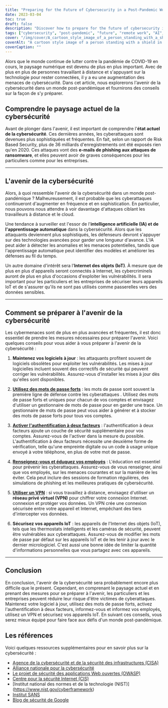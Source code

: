 ```yaml
---
title: "Preparing for the Future of Cybersecurity in a Post-Pandemic World"
date: 2023-03-04
toc: true
draft: false
description: "Discover how to prepare for the future of cybersecurity in a post-pandemic world and reduce your risk of falling victim to cyberattacks."
tags: ["cybersecurity", "post-pandemic", "future", "remote work", "AI", "machine learning", "IoT", "software updates", "passwords", "two-factor authentication", "education", "VPN", "firmware updates", "phishing", "ransomware", "cloud security", "data protection", "network security", "threat detection", "digital privacy"]
cover: "/img/cover/A_cartoon_style_image_of_a_person_standing_with_a_shield.png"
coverAlt: "A cartoon style image of a person standing with a shield in front of a computer screen, protecting it from various cyber attacks such as malware, viruses, phishing, and hacking attempts."
coverCaption: ""
---
```

 Alors que le monde continue de lutter contre la pandémie de COVID-19 en cours, le paysage numérique est devenu de plus en plus important. Avec de plus en plus de personnes travaillant à distance et s'appuyant sur la technologie pour rester connectées, il y a eu une augmentation des menaces de cybersécurité. Dans cet article, nous explorerons l'avenir de la cybersécurité dans un monde post-pandémique et fournirons des conseils sur la façon de s'y préparer.  ## Comprendre le paysage actuel de la cybersécurité  Avant de plonger dans l'avenir, il est important de comprendre l'**état actuel de la cybersécurité**. Ces dernières années, les cyberattaques sont devenues plus sophistiquées et fréquentes. En fait, selon un rapport de Risk Based Security, plus de 36 milliards d'enregistrements ont été exposés rien qu'en 2020. Ces attaques vont des **e-mails de phishing aux attaques de ransomware**, et elles peuvent avoir de graves conséquences pour les particuliers comme pour les entreprises.  ______  ## L'avenir de la cybersécurité  Alors, à quoi ressemble l'avenir de la cybersécurité dans un monde post-pandémique ? Malheureusement, il est probable que les cyberattaques continueront d'augmenter en fréquence et en sophistication. En particulier, nous pouvons nous attendre à voir davantage d'attaques ciblant les travailleurs à distance et le cloud.  Une tendance à surveiller est l'essor de l'**intelligence artificielle (IA) et de l'apprentissage automatique** dans la cybersécurité. Alors que les attaquants deviennent plus sophistiqués, les défenseurs devront s'appuyer sur des technologies avancées pour garder une longueur d'avance. L'IA peut aider à détecter les anomalies et les menaces potentielles, tandis que l'apprentissage automatique peut identifier des modèles et améliorer les défenses au fil du temps.  Un autre domaine d'intérêt sera l'**Internet des objets (IoT)**. À mesure que de plus en plus d'appareils seront connectés à Internet, les cybercriminels auront de plus en plus d'occasions d'exploiter les vulnérabilités. Il sera important pour les particuliers et les entreprises de sécuriser leurs appareils IoT et de s'assurer qu'ils ne sont pas utilisés comme passerelles vers des données sensibles.  ______  ## Comment se préparer à l'avenir de la cybersécurité  Les cybermenaces sont de plus en plus avancées et fréquentes, il est donc essentiel de prendre les mesures nécessaires pour préparer l'avenir. Voici quelques conseils pour vous aider à vous préparer à l'avenir de la cybersécurité :  1. **Maintenez vos logiciels à jour** : les attaquants profitent souvent de logiciels obsolètes pour exploiter les vulnérabilités. Les mises à jour logicielles incluent souvent des correctifs de sécurité qui peuvent corriger les vulnérabilités. Assurez-vous d'installer les mises à jour dès qu'elles sont disponibles.  2. [**Utilisez des mots de passe forts**](https://simeononsecurity.ch/articles/the-importance-of-password-security-and-best-practices/) : les mots de passe sont souvent la première ligne de défense contre les cyberattaques . Utilisez des mots de passe forts et uniques pour chacun de vos comptes et envisagez d'utiliser un gestionnaire de mots de passe pour en garder une trace. Un gestionnaire de mots de passe peut vous aider à générer et à stocker des mots de passe forts pour tous vos comptes.  3. [**Activer l'authentification à deux facteurs**](https://simeononsecurity.ch/articles/what-are-the-diferent-kinds-of-factors-in-mfa/) : l'authentification à deux facteurs ajoute un couche de sécurité supplémentaire pour vos comptes. Assurez-vous de l'activer dans la mesure du possible. L'authentification à deux facteurs nécessite une deuxième forme de vérification, telle qu'une empreinte digitale ou un code à usage unique envoyé à votre téléphone, en plus de votre mot de passe.  4. [**Renseignez-vous et éduquez vos employés**](https://simeononsecurity.ch/articles/how-to-build-and-manage-an-effective-cybersecurity-awareness-training-program/) : L'éducation est essentiel pour prévenir les cyberattaques. Assurez-vous de vous renseigner, ainsi que vos employés, sur les menaces courantes et sur la manière de les éviter. Cela peut inclure des sessions de formation régulières, des simulations de phishing et les meilleures pratiques de cybersécurité.  5. [**Utiliser un VPN**](https://simeononsecurity.ch/recommendations/vpns/) : si vous travaillez à distance, envisagez d'utiliser un **réseau privé virtuel (VPN)** pour chiffrer votre connexion Internet. connexion et protéger vos données. Un VPN crée une connexion sécurisée entre votre appareil et Internet, empêchant des tiers d'intercepter vos données.  6. **Sécurisez vos appareils IoT** : les appareils de l'Internet des objets (IoT), tels que les thermostats intelligents et les caméras de sécurité, peuvent être vulnérables aux cyberattaques. Assurez-vous de modifier les mots de passe par défaut sur les appareils IoT et de les tenir à jour avec le dernier micrologiciel. C'est aussi une bonne idée de limiter la quantité d'informations personnelles que vous partagez avec ces appareils.  ______  ## Conclusion  En conclusion, l'avenir de la cybersécurité sera probablement encore plus difficile que le présent. Cependant, en comprenant le paysage actuel et en prenant des mesures pour se préparer à l'avenir, les particuliers et les entreprises peuvent réduire leur risque d'être victimes de cyberattaques. Maintenez votre logiciel à jour, utilisez des mots de passe forts, activez l'authentification à deux facteurs, informez-vous et informez vos employés, utilisez un VPN et sécurisez vos appareils IoT. En suivant ces conseils, vous serez mieux équipé pour faire face aux défis d'un monde post-pandémique.  ## Les références  Voici quelques ressources supplémentaires pour en savoir plus sur la cybersécurité :  - [Agence de la cybersécurité et de la sécurité des infrastructures (CISA)](https://www.cisa.gov/cybersecurity) - [Alliance nationale pour la cybersécurité](https://staysafeonline.org/cybersecurity-awareness-month/) - [Le projet de sécurité des applications Web ouvertes (OWASP)](https://owasp.org/) - [Centre pour la sécurité Internet (CIS)](https://www.cisecurity.org/) - [Institut national des normes et de la technologie (NIST)] (https://www.nist.gov/cyberframework) - [Institut SANS](https://www.sans.org/) - [Blog de sécurité de Google](https://security.googleblog.com/)